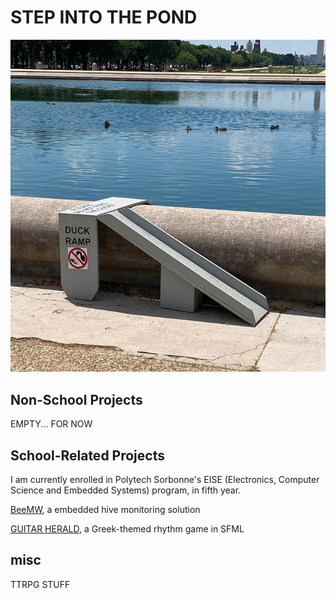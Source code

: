 # STEP INTO THE POND

![DUCK RAMP](./graphics/duck_ramp.png)

## Non-School Projects

EMPTY... FOR NOW  

## School-Related Projects

I am currently enrolled in Polytech Sorbonne's EISE (Electronics, Computer Science and Embedded Systems) program, in fifth year.

[BeeMW](./BEEMW/BEEMW.md), a embedded hive monitoring solution  

[GUITAR HERALD](./GUITAR_HERALD.md), a Greek-themed rhythm game in SFML  

## misc

TTRPG STUFF